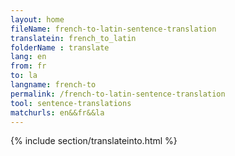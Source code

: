 ```yaml
---
layout: home
fileName: french-to-latin-sentence-translation
translatein: french_to_latin
folderName : translate
lang: en
from: fr
to: la
langname: french-to
permalink: /french-to-latin-sentence-translation
tool: sentence-translations
matchurls: en&&fr&&la
---
```

{% include section/translateinto.html %}

